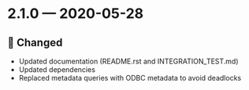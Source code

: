 # 2.1.0 — 2020-05-28

## 🔧 Changed

- Updated documentation (README.rst and INTEGRATION_TEST.md)
- Updated dependencies
- Replaced metadata queries with ODBC metadata to avoid deadlocks

